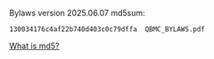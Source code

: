 Bylaws version 2025.06.07 md5sum: 

`130034176c4af22b740d403c0c79dffa  QBMC_BYLAWS.pdf`

[What is md5?](https://en.wikipedia.org/wiki/Md5sum)
